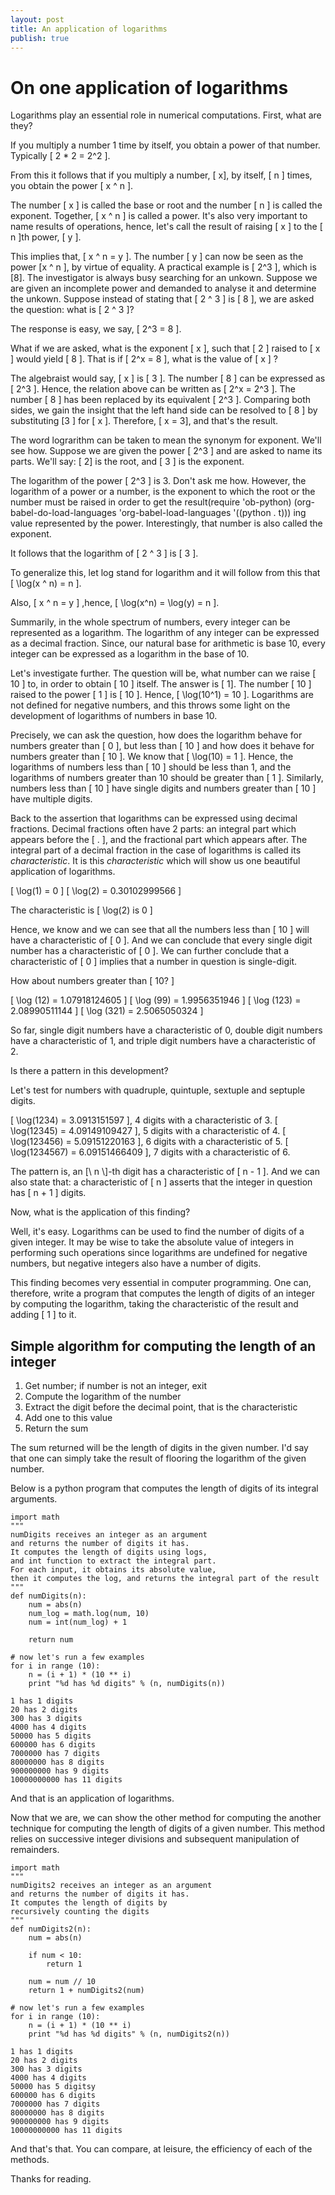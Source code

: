 ```yaml
---
layout: post
title: An application of logarithms
publish: true
---
```



# On one application of logarithms

Logarithms play an essential role in numerical computations. First, what are
they?

If you multiply a number 1 time by itself, you obtain a power of that number.
Typically \[ 2 * 2 = 2^2 \].

From this it follows that if you multiply a number, \[ x\], by itself, \[ n \] times, you
obtain the power \[ x ^ n \].

The number \[ x \] is called the base or root and the number \[ n \] is called the exponent.
Together, \[ x ^ n \] is called a power. It's also very important to name results of
operations, hence, let's call the result of raising \[ x \] to the \[ n \]th
power, \[ y \].

This implies that, \[ x ^ n = y \]. The number \[ y \] can now be seen as the
power \[x ^ n \], by virtue of equality. A
practical example is \[ 2^3 \], which is \[8\]. The investigator is always busy searching
for an unkown. Suppose we are given an incomplete power and demanded to analyse
it and determine the unkown. Suppose instead of stating that \[ 2 ^ 3 \] is \[ 8
\], we are
asked the question: what is \[ 2 ^ 3 \]?

The response is easy, we say, \[ 2^3 = 8 \].

What if we are asked, what is the exponent \[ x \], such that \[ 2 \] raised to
\[ x \] would
yield \[ 8 \]. That is if \[ 2^x = 8 \], what is the value of \[ x \] ?

The algebraist would say, \[ x \] is \[ 3 \]. The number \[ 8 \] can be
expressed as \[ 2^3 \]. Hence,
the relation above can be written as \[ 2^x = 2^3 \]. The number \[ 8 \] has been replaced
by its equivalent \[ 2^3 \]. Comparing both sides, we gain the insight that the left hand
side can be resolved to \[ 8 \] by substituting \[3 \] for \[ x \]. Therefore,
\[ x = 3\], and that's the result.

The word lograrithm can be taken to mean the synonym for exponent. We'll see
how. Suppose we are given the power \[ 2^3 \] and are asked to name its parts.
We'll say: \[ 2\] is the root, and \[ 3 \] is the exponent. 

The logarithm of the power \[ 2^3 \] is 3. Don't ask me how. However, the
logarithm of a power or a number, is the exponent to which the root or the
number must be raised in order to get the result(require 'ob-python)
(org-babel-do-load-languages
 'org-babel-load-languages
 '((python . t)))
ing value represented by the
power. Interestingly, that number is also called the exponent. 

It follows that the logarithm of \[ 2 ^ 3 \] is \[ 3 \]. 

To generalize this, let log stand for logarithm and it will follow from this
that \[ \log(x ^ n) = n \]. 

Also, \[ x ^ n = y \] ,hence, \[ \log(x^n) = \log(y) = n \].

Summarily, in the whole spectrum of numbers, every integer can be represented as
a logarithm. The logarithm of any integer can be expressed as a decimal
fraction. Since, our natural base for arithmetic is base 10, every integer can
be expressed as a logarithm in the base of 10.

Let's investigate further. The question will be, what number can we raise \[ 10 \] to,
in order to obtain \[ 10 \] itself. The answer is \[ 1\]. The number \[ 10 \]
raised to the power \[ 1 \] is \[ 10 \]. Hence, \[ \log(10^1) = 10 \].
Logarithms are not defined for negative numbers, and this throws some light on
the development of logarithms of numbers in base 10. 

Precisely, we can ask the question, how does the logarithm behave for numbers
greater than \[ 0 \], but less than \[ 10 \]  and how does it behave for numbers
greater than \[ 10 \]. We know that \[ \log(10) = 1 \]. Hence, the logarithms of
numbers less than \[ 10 \] should be less than 1, and the logarithms of numbers
greater than 10 should be greater than \[ 1 \]. Similarly, numbers less than \[
10 \] have single digits and numbers greater than \[ 10 \]  have multiple
digits. 

Back to the assertion that logarithms can be expressed using decimal fractions.
Decimal fractions often have 2 parts: an integral part which appears before the
\[ . \], and the fractional part which appears after. The integral part of a
decimal fraction in the case of logarithms is called its *characteristic*. It is
this *characteristic* which will show us one beautiful application of
logarithms.

\[ \log(1) = 0 \]
\[ \log(2) = 0.30102999566 \]

The characteristic is \[ \log(2) is 0 \]

Hence, we know and we can see that all the numbers less than \[ 10 \] will have
a characteristic of \[ 0 \]. And we can conclude that every single digit number
has a characteristic of \[ 0 \]. We can further conclude that a characteristic
of \[ 0 \] implies that a number in question is single-digit. 

How about numbers greater than \[ 10? \]

\[ \log (12) = 1.07918124605 \]
\[ \log (99) = 1.9956351946 \]
\[ \log (123) = 2.08990511144 \]
\[ \log (321) = 2.5065050324 \]

So far, single digit numbers have a characteristic of 0, double digit numbers
have a characteristic of 1, and triple digit numbers have a characteristic of 2. 

Is there a pattern in this development? 

Let's test for numbers with quadruple, quintuple, sextuple and septuple digits.

\[ \log(1234) = 3.0913151597 \], 4 digits with a characteristic of 3.
\[ \log(12345) = 4.09149109427 \], 5 digits with a characteristic of 4.
\[ \log(123456) = 5.09151220163 \], 6 digits with a characteristic of 5.
\[ \log(1234567) = 6.09151466409 \], 7 digits with a characteristic of 6.

The pattern is, an [\\ n \\]-th digit has a characteristic  of \[ n - 1 \]. And we
can also state that: a characteristic of \[ n \]  asserts that the integer in
question has \[ n + 1 \] digits.

Now, what is the application of this finding?

Well, it's easy. Logarithms can be used to find the number of digits of a given
integer. It may be wise to take the absolute value of integers in performing
such operations since logarithms are undefined for negative numbers, but
negative integers also have a number of digits.

This finding becomes very essential in computer programming. One can, therefore,
write a program that computes the length of digits of an integer by computing
the logarithm, taking the characteristic of the result and adding \[ 1 \] to it.


<a id="orgd75c2e2"></a>

## Simple algorithm for computing the length of an integer

1.  Get number; if number is not an integer, exit
2.  Compute the logarithm of the number
3.  Extract the digit before the decimal point, that is the characteristic
4.  Add one to this value
5.  Return the sum

The sum returned will be the length of digits in the given number. I'd say that
one can simply take the result of flooring the logarithm of the given number. 

Below is a python program that computes the length of digits of its integral
arguments. 

    import math
    """
    numDigits receives an integer as an argument 
    and returns the number of digits it has.
    It computes the length of digits using logs, 
    and int function to extract the integral part.
    For each input, it obtains its absolute value, 
    then it computes the log, and returns the integral part of the result
    """
    def numDigits(n):
        num = abs(n)
        num_log = math.log(num, 10)
        num = int(num_log) + 1
        
        return num
    
    # now let's run a few examples
    for i in range (10):
        n = (i + 1) * (10 ** i)
        print "%d has %d digits" % (n, numDigits(n))

    1 has 1 digits
    20 has 2 digits
    300 has 3 digits
    4000 has 4 digits
    50000 has 5 digits
    600000 has 6 digits
    7000000 has 7 digits
    80000000 has 8 digits
    900000000 has 9 digits
    10000000000 has 11 digits

And that is an application of logarithms.

Now that we are, we can show the other method for computing the another
technique for computing the length of digits of a given number. This method
relies on successive integer divisions and subsequent manipulation of
remainders. 

    import math
    """
    numDigits2 receives an integer as an argument 
    and returns the number of digits it has.
    It computes the length of digits by 
    recursively counting the digits
    """
    def numDigits2(n):
        num = abs(n)
        
        if num < 10:
            return 1
    
        num = num // 10
        return 1 + numDigits2(num)
    
    # now let's run a few examples
    for i in range (10):
        n = (i + 1) * (10 ** i)
        print "%d has %d digits" % (n, numDigits2(n))

    1 has 1 digits
    20 has 2 digits
    300 has 3 digits
    4000 has 4 digits
    50000 has 5 digitsy
    600000 has 6 digits
    7000000 has 7 digits
    80000000 has 8 digits
    900000000 has 9 digits
    10000000000 has 11 digits

And that's that. You can compare, at leisure, the efficiency of each of the
methods.

Thanks for reading.


